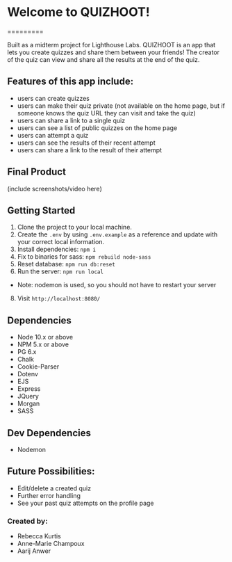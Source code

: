 # Welcome to QUIZHOOT!
=========

Built as a midterm project for Lighthouse Labs. QUIZHOOT is an app that lets you create quizzes and share them between your friends! The creator of the quiz can view and share all the results at the end of the quiz.

## Features of this app include:
- users can create quizzes
- users can make their quiz private (not available on the home page, but if someone knows the quiz URL they can visit and take the quiz)
- users can share a link to a single quiz
- users can see a list of public quizzes on the home page
- users can attempt a quiz
- users can see the results of their recent attempt
- users can share a link to the result of their attempt



## Final Product

(include screenshots/video here)



## Getting Started

1. Clone the project to your local machine. 
2. Create the `.env` by using `.env.example` as a reference and update with your correct local information. 
3. Install dependencies: `npm i`
4. Fix to binaries for sass: `npm rebuild node-sass`
5. Reset database: `npm run db:reset`
6. Run the server: `npm run local`
  - Note: nodemon is used, so you should not have to restart your server
8. Visit `http://localhost:8080/`

## Dependencies

- Node 10.x or above
- NPM 5.x or above
- PG 6.x
- Chalk 
- Cookie-Parser
- Dotenv
- EJS
- Express
- JQuery
- Morgan
- SASS

## Dev Dependencies

- Nodemon

## Future Possibilities:
- Edit/delete a created quiz
- Further error handling
- See your past quiz attempts on the profile page


### Created by:
- Rebecca Kurtis
- Anne-Marie Champoux
- Aarij Anwer
